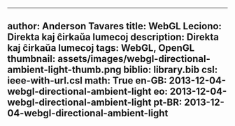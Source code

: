 ------------------------------
author: Anderson Tavares
title: WebGL Leciono: Direkta kaj ĉirkaŭa lumecoj
description: Direkta kaj ĉirkaŭa lumecoj
tags: WebGL, OpenGL
thumbnail: assets/images/webgl-directional-ambient-light-thumb.png
biblio: library.bib
csl: ieee-with-url.csl
math: True
en-GB: 2013-12-04-webgl-directional-ambient-light
eo: 2013-12-04-webgl-directional-ambient-light
pt-BR: 2013-12-04-webgl-directional-ambient-light
------------------------------
